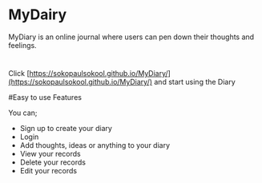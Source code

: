 # MyDairy

MyDiary is an online journal where users can pen down their thoughts and feelings.

#

Click [https://sokopaulsokool.github.io/MyDiary/](https://sokopaulsokool.github.io/MyDiary/) and start using the Diary

#Easy to use Features

You can;

- Sign up to create your diary
- Login
- Add thoughts, ideas or anything to your diary
- View your records
- Delete your records
- Edit your records
